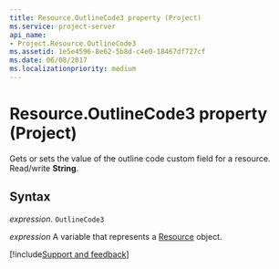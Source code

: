 ```yaml
---
title: Resource.OutlineCode3 property (Project)
ms.service: project-server
api_name:
- Project.Resource.OutlineCode3
ms.assetid: 1e5e4596-8e62-5b8d-c4e0-18467df727cf
ms.date: 06/08/2017
ms.localizationpriority: medium
---
```



# Resource.OutlineCode3 property (Project)

 Gets or sets the value of the outline code custom field for a resource. Read/write **String**.


## Syntax

_expression_. `OutlineCode3`

_expression_ A variable that represents a [Resource](./Project.Resource.md) object.

[!include[Support and feedback](~/includes/feedback-boilerplate.md)]